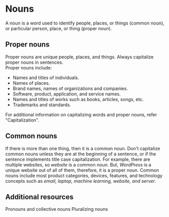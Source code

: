# Nouns

A noun is a word used to identify people, places, or things (common noun), or particular person, place, or thing (proper noun).

## Proper nouns

Proper nouns are unique people, places, and things. Always capitalize proper nouns in sentences.  
Proper nouns include:
- Names and titles of individuals.
- Names of places.
- Brand names, names of organizations and companies.
- Software, product, application, and service names.
- Names and titles of works such as books, articles, songs, etc.
- Trademarks and standards.

For additional information on capitalizing words and proper nouns, refer "Capitalization".

## Common nouns

If there is more than one thing, then it is a common noun. Don't capitalize common nouns unless they are at the beginning of a sentence, or if the sentence implements title case capitalization. For example, there are multiple websites, so *website* is a common noun. But, *WordPress* is a unique website out of all of them, therefore, it is a proper noun.
Common nouns include most product categories, devices, features, and technology concepts such as *email, laptop, machine learning, website, and server*.

## Additional resources

Pronouns and collective nouns
Pluralizing nouns
